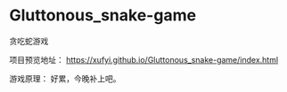 # Gluttonous_snake-game
贪吃蛇游戏

项目预览地址：
https://xufyi.github.io/Gluttonous_snake-game/index.html

游戏原理：
好累，今晚补上吧。

